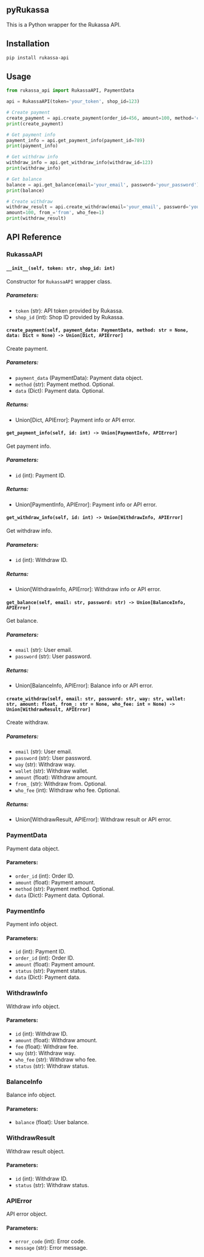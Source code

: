 ## pyRukassa
This is a Python wrapper for the Rukassa API.

## Installation

```bash
pip install rukassa-api
```

## Usage

```python
from rukassa_api import RukassaAPI, PaymentData

api = RukassaAPI(token='your_token', shop_id=123)

# Create payment
create_payment = api.create_payment(order_id=456, amount=100, method='card', data={})
print(create_payment)

# Get payment info
payment_info = api.get_payment_info(payment_id=789)
print(payment_info)

# Get withdraw info
withdraw_info = api.get_withdraw_info(withdraw_id=123)
print(withdraw_info)

# Get balance
balance = api.get_balance(email='your_email', password='your_password')
print(balance)

# Create withdraw
withdraw_result = api.create_withdraw(email='your_email', password='your_password', way='way', wallet='wallet',
amount=100, from_='from', who_fee=1)
print(withdraw_result)
```

## API Reference

### RukassaAPI

#### `__init__(self, token: str, shop_id: int)`

Constructor for `RukassaAPI` wrapper class.

##### Parameters:

- `token` (str): API token provided by Rukassa.
- `shop_id` (int): Shop ID provided by Rukassa.

#### `create_payment(self, payment_data: PaymentData, method: str = None, data: Dict = None) -> Union[Dict, APIError]`

Create payment.

##### Parameters:

- `payment_data` (PaymentData): Payment data object.
- `method` (str): Payment method. Optional.
- `data` (Dict): Payment data. Optional.

##### Returns:

- Union[Dict, APIError]: Payment info or API error.

#### `get_payment_info(self, id: int) -> Union[PaymentInfo, APIError]`

Get payment info.

##### Parameters:

- `id` (int): Payment ID.

##### Returns:

- Union[PaymentInfo, APIError]: Payment info or API error.

#### `get_withdraw_info(self, id: int) -> Union[WithdrawInfo, APIError]`

Get withdraw info.

##### Parameters:

- `id` (int): Withdraw ID.

##### Returns:

- Union[WithdrawInfo, APIError]: Withdraw info or API error.

#### `get_balance(self, email: str, password: str) -> Union[BalanceInfo, APIError]`

Get balance.

##### Parameters:

- `email` (str): User email.
- `password` (str): User password.

##### Returns:

- Union[BalanceInfo, APIError]: Balance info or API error.

#### `create_withdraw(self, email: str, password: str, way: str, wallet: str, amount: float, from_: str = None, who_fee: int = None) -> Union[WithdrawResult, APIError]`

Create withdraw.

##### Parameters:

- `email` (str): User email.
- `password` (str): User password.
- `way` (str): Withdraw way.
- `wallet` (str): Withdraw wallet.
- `amount` (float): Withdraw amount.
- `from_` (str): Withdraw from. Optional.
- `who_fee` (int): Withdraw who fee. Optional.

##### Returns:

- Union[WithdrawResult, APIError]: Withdraw result or API error.

### PaymentData

Payment data object.

#### Parameters:

- `order_id` (int): Order ID.
- `amount` (float): Payment amount.
- `method` (str): Payment method. Optional.
- `data` (Dict): Payment data. Optional.

### PaymentInfo

Payment info object.

#### Parameters:

- `id` (int): Payment ID.
- `order_id` (int): Order ID.
- `amount` (float): Payment amount.
- `status` (str): Payment status.
- `data` (Dict): Payment data.

### WithdrawInfo

Withdraw info object.

#### Parameters:

- `id` (int): Withdraw ID.
- `amount` (float): Withdraw amount.
- `fee` (float): Withdraw fee.
- `way` (str): Withdraw way.
- `who_fee` (str): Withdraw who fee.
- `status` (str): Withdraw status.

### BalanceInfo

Balance info object.

#### Parameters:

- `balance` (float): User balance.

### WithdrawResult

Withdraw result object.

#### Parameters:

- `id` (int): Withdraw ID.
- `status` (str): Withdraw status.

### APIError

API error object.

#### Parameters:

- `error_code` (int): Error code.
- `message` (str): Error message.

